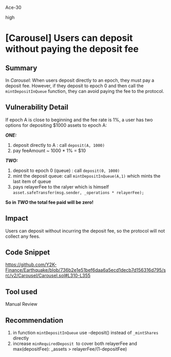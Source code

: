 Ace-30

high

# [Carousel] Users can deposit without paying the deposit fee

## Summary
In _Carousel_: 
When users deposit directly to an epoch, they must pay a deposit fee.
However, if they deposit to epoch 0 and then call the `mintDepositInQueue` function, they can avoid paying the fee to the protocol.

## Vulnerability Detail
If epoch A is close to beginning and the fee rate is 1%, a user has two options for depositing $1000 assets to epoch A:

**_ONE:_**
1.  deposit directly to A : call `deposit(A, 1000)`
2. pay feeAmount ~ 1000 * 1% = $10

**_TWO:_**
1. deposit to epoch 0 (queue) : call `deposit(0, 1000)`
2. mint the deposit queue: call `mintDepositInQueue(A,1)`  which mints the last item of queue
3. pays relayerFee to the ralyer which is himself
     `asset.safeTransfer(msg.sender, _operations * relayerFee);`

**So in _TWO_ the total fee paid will be zero!**

## Impact
Users can deposit without incurring the deposit fee, so the protocol will not collect any fees.

## Code Snippet
https://github.com/Y2K-Finance/Earthquake/blob/736b2e1e51bef6daa6a5ecd1decb7d156316d795/src/v2/Carousel/Carousel.sol#L310-L355

## Tool used
Manual Review

## Recommendation

1. in function `mintDepositInQueue` use -deposit() instead of `_mintShares ` directly
2. increase `minRequiredDeposit `to cover both relayerFee and max(depositFee):
    _assets > relayerFee/(1-depositFee) 
